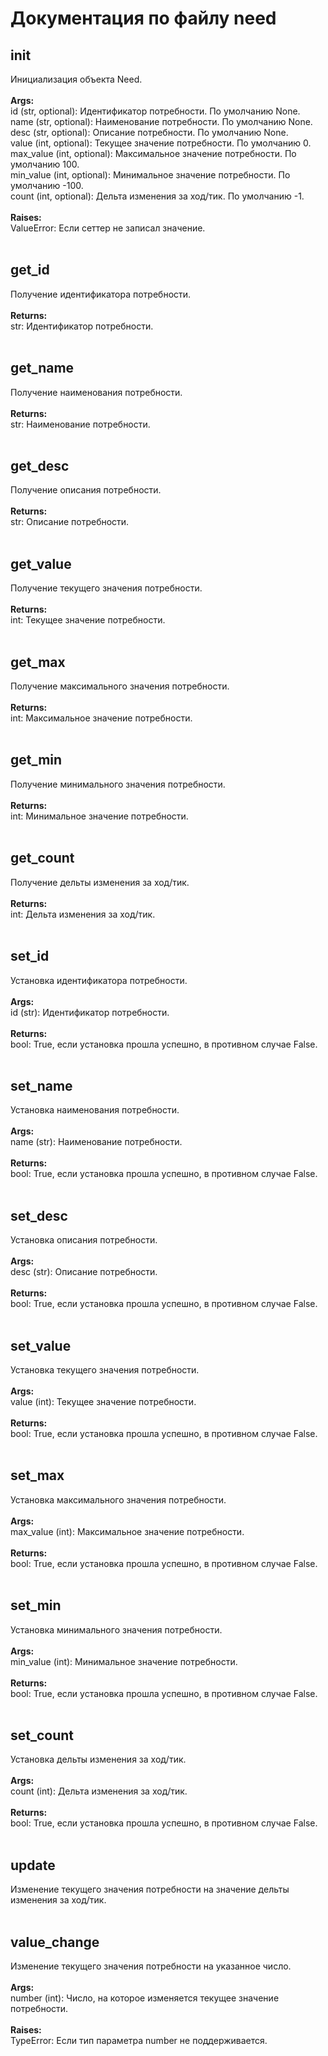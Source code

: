 # Документация по файлу need

## __init__<br>
Инициализация объекта Need.<br>
<br>
**Args:**<br>
id (str, optional): Идентификатор потребности. По умолчанию None.<br>
name (str, optional): Наименование потребности. По умолчанию None.<br>
desc (str, optional): Описание потребности. По умолчанию None.<br>
value (int, optional): Текущее значение потребности. По умолчанию 0.<br>
max_value (int, optional): Максимальное значение потребности. По умолчанию 100.<br>
min_value (int, optional): Минимальное значение потребности. По умолчанию -100.<br>
count (int, optional): Дельта изменения за ход/тик. По умолчанию -1.<br>
<br>
**Raises:**<br>
ValueError: Если сеттер не записал значение.<br>
<br>
## get_id<br>
Получение идентификатора потребности.<br>
<br>
**Returns:**<br>
str: Идентификатор потребности.<br>
<br>
## get_name<br>
Получение наименования потребности.<br>
<br>
**Returns:**<br>
str: Наименование потребности.<br>
<br>
## get_desc<br>
Получение описания потребности.<br>
<br>
**Returns:**<br>
str: Описание потребности.<br>
<br>
## get_value<br>
Получение текущего значения потребности.<br>
<br>
**Returns:**<br>
int: Текущее значение потребности.<br>
<br>
## get_max<br>
Получение максимального значения потребности.<br>
<br>
**Returns:**<br>
int: Максимальное значение потребности.<br>
<br>
## get_min<br>
Получение минимального значения потребности.<br>
<br>
**Returns:**<br>
int: Минимальное значение потребности.<br>
<br>
## get_count<br>
Получение дельты изменения за ход/тик.<br>
<br>
**Returns:**<br>
int: Дельта изменения за ход/тик.<br>
<br>
## set_id<br>
Установка идентификатора потребности.<br>
<br>
**Args:**<br>
id (str): Идентификатор потребности.<br>
<br>
**Returns:**<br>
bool: True, если установка прошла успешно, в противном случае False.<br>
<br>
## set_name<br>
Установка наименования потребности.<br>
<br>
**Args:**<br>
name (str): Наименование потребности.<br>
<br>
**Returns:**<br>
bool: True, если установка прошла успешно, в противном случае False.<br>
<br>
## set_desc<br>
Установка описания потребности.<br>
<br>
**Args:**<br>
desc (str): Описание потребности.<br>
<br>
**Returns:**<br>
bool: True, если установка прошла успешно, в противном случае False.<br>
<br>
## set_value<br>
Установка текущего значения потребности.<br>
<br>
**Args:**<br>
value (int): Текущее значение потребности.<br>
<br>
**Returns:**<br>
bool: True, если установка прошла успешно, в противном случае False.<br>
<br>
## set_max<br>
Установка максимального значения потребности.<br>
<br>
**Args:**<br>
max_value (int): Максимальное значение потребности.<br>
<br>
**Returns:**<br>
bool: True, если установка прошла успешно, в противном случае False.<br>
<br>
## set_min<br>
Установка минимального значения потребности.<br>
<br>
**Args:**<br>
min_value (int): Минимальное значение потребности.<br>
<br>
**Returns:**<br>
bool: True, если установка прошла успешно, в противном случае False.<br>
<br>
## set_count<br>
Установка дельты изменения за ход/тик.<br>
<br>
**Args:**<br>
count (int): Дельта изменения за ход/тик.<br>
<br>
**Returns:**<br>
bool: True, если установка прошла успешно, в противном случае False.<br>
<br>
## update<br>
Изменение текущего значения потребности на значение дельты изменения за ход/тик.<br>
<br>
## value_change<br>
Изменение текущего значения потребности на указанное число.<br>
<br>
**Args:**<br>
number (int): Число, на которое изменяется текущее значение потребности.<br>
<br>
**Raises:**<br>
TypeError: Если тип параметра number не поддерживается.<br>
<br>
